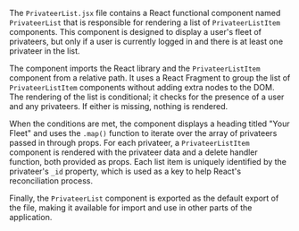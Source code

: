 The `PrivateerList.jsx` file contains a React functional component named `PrivateerList` that is responsible for rendering a list of `PrivateerListItem` components. This component is designed to display a user's fleet of privateers, but only if a user is currently logged in and there is at least one privateer in the list.

The component imports the React library and the `PrivateerListItem` component from a relative path. It uses a React Fragment to group the list of `PrivateerListItem` components without adding extra nodes to the DOM. The rendering of the list is conditional; it checks for the presence of a user and any privateers. If either is missing, nothing is rendered.

When the conditions are met, the component displays a heading titled "Your Fleet" and uses the `.map()` function to iterate over the array of privateers passed in through props. For each privateer, a `PrivateerListItem` component is rendered with the privateer data and a delete handler function, both provided as props. Each list item is uniquely identified by the privateer's `_id` property, which is used as a key to help React's reconciliation process.

Finally, the `PrivateerList` component is exported as the default export of the file, making it available for import and use in other parts of the application.